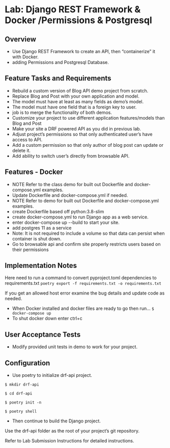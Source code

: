 # Lab: Django REST Framework & Docker /Permissions & Postgresql
## Overview
* Use Django REST Framework to create an API, then “containerize” it with Docker.
* adding Permissions and Postgresql Database.

## Feature Tasks and Requirements
* Rebuild a custom version of Blog API demo project from scratch.
* Replace Blog and Post with your own application and model.
* The model must have at least as many fields as demo’s model.
* The model must have one field that is a foreign key to user.
* job is to merge the functionality of both demos.
* Customize your project to use different application features/models than Blog and Post
* Make your site a DRF powered API as you did in previous lab.
* Adjust project’s permissions so that only authenticated user’s have access to API.
* Add a custom permission so that only author of blog post can update or delete it.
* Add ability to switch user’s directly from browsable API.

## Features - Docker
* NOTE Refer to the class demo for built out Dockerfile and docker-compose.yml examples.
* Update Dockerfile and docker-compose.yml if needed.
* NOTE Refer to demo for built out Dockerfile and docker-compose.yml examples.
* create Dockerfile based off python:3.8-slim
* create docker-compose.yml to run Django app as a web service.
* enter docker-compose up --build to start your site.
* add postgres 11 as a service
* Note: It is not required to include a volume so that data can persist when container is shut down.
* Go to browsable api and confirm site properly restricts users based on their permissions


## Implementation Notes
Here need to run a command to convert pyproject.toml dependencies to requirements.txt
``` poetry export -f requirements.txt -o requirements.txt ```

If you get an allowed host error examine the bug details and update code as needed.
* When Docker installed and docker files are ready to go then run…
```$ docker-compose up```
* To shut docker down enter ctrl+c

## User Acceptance Tests
* Modify provided unit tests in demo to work for your project.

## Configuration
* Use poetry to initialize drf-api project.

```$ mkdir drf-api```

```$ cd drf-api```

```$ poetry init -n```

```$ poetry shell```

* Then continue to build the Django project.

Use the drf-api folder as the root of your project’s git repository.

Refer to Lab Submission Instructions for detailed instructions.
